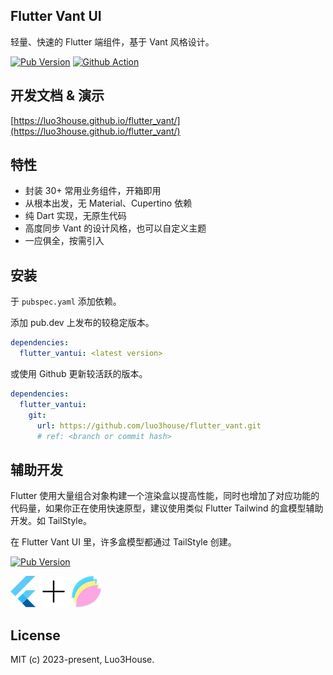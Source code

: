 ## Flutter Vant UI

轻量、快速的 Flutter 端组件，基于 Vant 风格设计。

[![Pub Version](https://img.shields.io/pub/v/flutter_vantui)](https://pub.dev/packages/flutter_vantui)
[![Github Action](https://github.com/luo3house/flutter_vant/actions/workflows/deploy-demo.yaml/badge.svg)](https://luo3house.github.io/flutter_vant/)

## 开发文档 & 演示

[https://luo3house.github.io/flutter_vant/](https://luo3house.github.io/flutter_vant/)

## 特性

- 封装 30+ 常用业务组件，开箱即用
- 从根本出发，无 Material、Cupertino 依赖
- 纯 Dart 实现，无原生代码
- 高度同步 Vant 的设计风格，也可以自定义主题
- 一应俱全，按需引入

## 安装

于 `pubspec.yaml` 添加依赖。

添加 pub.dev 上发布的较稳定版本。

```yaml
dependencies: 
  flutter_vantui: <latest version>
```

或使用 Github 更新较活跃的版本。

```yaml
dependencies:
  flutter_vantui:
    git:
      url: https://github.com/luo3house/flutter_vant.git
      # ref: <branch or commit hash>
```

## 辅助开发

Flutter 使用大量组合对象构建一个渲染盒以提高性能，同时也增加了对应功能的代码量，如果你正在使用快速原型，建议使用类似 Flutter Tailwind 的盒模型辅助开发。如 TailStyle。

在 Flutter Vant UI 里，许多盒模型都通过 TailStyle 创建。

[![Pub Version](https://img.shields.io/pub/v/tailstyle)](https://pub.dev/packages/tailstyle)

![Flutter Logo](images/icon_flutter.png)
![To Plus](images/icon_plus.png)
![TailStyle Logo](images/icon_tailstyle.png)


## License

MIT (c) 2023-present, Luo3House.
